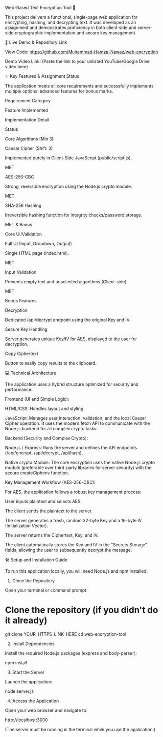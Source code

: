 Web-Based Text Encryption Tool 🔐

This project delivers a functional, single-page web application for encrypting, hashing, and decrypting text. It was developed as an assignment and demonstrates proficiency in both client-side and server-side cryptographic implementation and secure key management.

🚀 Live Demo & Repository Link

View Code: https://github.com/Muhammad-Hamza-Nawaz/web-encryption

Demo Video Link: (Paste the link to your unlisted YouTube/Google Drive video here)

✨ Key Features & Assignment Status

The application meets all core requirements and successfully implements multiple optional advanced features for bonus marks.

Requirement Category

Feature Implemented

Implementation Detail

Status

Core Algorithms (Min 3)

Caesar Cipher (Shift: 3)

Implemented purely in Client-Side JavaScript (public/script.js).

MET



AES-256-CBC

Strong, reversible encryption using the Node.js crypto module.

MET



SHA-256 Hashing

Irreversible hashing function for integrity checks/password storage.

MET & Bonus

Core UI/Validation

Full UI (Input, Dropdown, Output)

Single HTML page (index.html).

MET



Input Validation

Prevents empty text and unselected algorithms (Client-side).

MET

Bonus Features

Decryption

Dedicated /api/decrypt endpoint using the original Key and IV.




Secure Key Handling

Server generates unique Key/IV for AES, displayed to the user for decryption.




Copy Ciphertext

Button to easily copy results to the clipboard.



💻 Technical Architecture

The application uses a hybrid structure optimized for security and performance:

Frontend (UI and Simple Logic):

HTML/CSS: Handles layout and styling.

JavaScript: Manages user interaction, validation, and the local Caesar Cipher operation. It uses the modern fetch API to communicate with the Node.js backend for all complex crypto tasks.

Backend (Security and Complex Crypto):

Node.js / Express: Runs the server and defines the API endpoints (/api/encrypt, /api/decrypt, /api/hash).

Native crypto Module: The core encryption uses the native Node.js crypto module (preferable over third-party libraries for server security) with the secure createCipheriv function.

Key Management Workflow (AES-256-CBC):

For AES, the application follows a robust key management process:

User inputs plaintext and selects AES.

The client sends the plaintext to the server.

The server generates a fresh, random 32-byte Key and a 16-byte IV (Initialization Vector).

The server returns the Ciphertext, Key, and IV.

The client automatically stores the Key and IV in the "Secrets Storage" fields, allowing the user to subsequently decrypt the message.

🛠️ Setup and Installation Guide

To run this application locally, you will need Node.js and npm installed.

1. Clone the Repository

Open your terminal or command prompt:

# Clone the repository (if you didn't do it already)
git clone YOUR_HTTPS_LINK_HERE
cd web-encryption-tool


2. Install Dependencies

Install the required Node.js packages (express and body-parser):

npm install


3. Start the Server

Launch the application:

node server.js


4. Access the Application

Open your web browser and navigate to:

http://localhost:3000


(The server must be running in the terminal while you use the application.)
